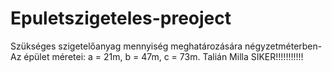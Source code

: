 # Epuletszigeteles-preoject
Szükséges szigetelőanyag mennyiség meghatározására négyzetméterben- Az épület méretei: a = 21m, b = 47m, c = 73m. 
Talián Milla
SIKER!!!!!!!!!!!
